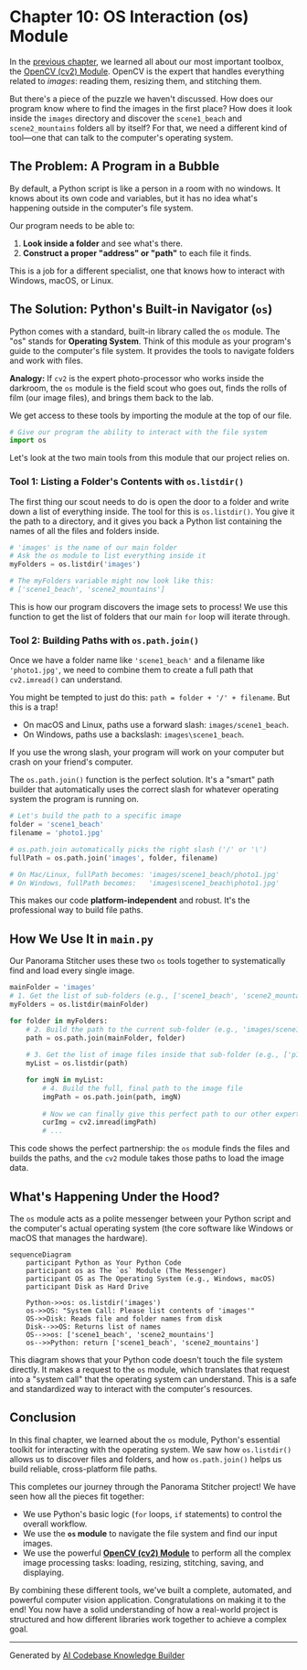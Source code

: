 # Chapter 10: OS Interaction (os) Module

In the [previous chapter](09_opencv__cv2__module.md), we learned all about our most important toolbox, the [OpenCV (cv2) Module](09_opencv__cv2__module.md). OpenCV is the expert that handles everything related to *images*: reading them, resizing them, and stitching them.

But there's a piece of the puzzle we haven't discussed. How does our program know where to find the images in the first place? How does it look inside the `images` directory and discover the `scene1_beach` and `scene2_mountains` folders all by itself? For that, we need a different kind of tool—one that can talk to the computer's operating system.

## The Problem: A Program in a Bubble

By default, a Python script is like a person in a room with no windows. It knows about its own code and variables, but it has no idea what's happening outside in the computer's file system.

Our program needs to be able to:
1.  **Look inside a folder** and see what's there.
2.  **Construct a proper "address" or "path"** to each file it finds.

This is a job for a different specialist, one that knows how to interact with Windows, macOS, or Linux.

## The Solution: Python's Built-in Navigator (`os`)

Python comes with a standard, built-in library called the `os` module. The "os" stands for **Operating System**. Think of this module as your program's guide to the computer's file system. It provides the tools to navigate folders and work with files.

**Analogy:** If `cv2` is the expert photo-processor who works inside the darkroom, the `os` module is the field scout who goes out, finds the rolls of film (our image files), and brings them back to the lab.

We get access to these tools by importing the module at the top of our file.

```python
# Give our program the ability to interact with the file system
import os
```

Let's look at the two main tools from this module that our project relies on.

### Tool 1: Listing a Folder's Contents with `os.listdir()`

The first thing our scout needs to do is open the door to a folder and write down a list of everything inside. The tool for this is `os.listdir()`. You give it the path to a directory, and it gives you back a Python list containing the names of all the files and folders inside.

```python
# 'images' is the name of our main folder
# Ask the os module to list everything inside it
myFolders = os.listdir('images')

# The myFolders variable might now look like this:
# ['scene1_beach', 'scene2_mountains']
```
This is how our program discovers the image sets to process! We use this function to get the list of folders that our main `for` loop will iterate through.

### Tool 2: Building Paths with `os.path.join()`

Once we have a folder name like `'scene1_beach'` and a filename like `'photo1.jpg'`, we need to combine them to create a full path that `cv2.imread()` can understand.

You might be tempted to just do this: `path = folder + '/' + filename`. But this is a trap!
*   On macOS and Linux, paths use a forward slash: `images/scene1_beach`.
*   On Windows, paths use a backslash: `images\scene1_beach`.

If you use the wrong slash, your program will work on your computer but crash on your friend's computer.

The `os.path.join()` function is the perfect solution. It's a "smart" path builder that automatically uses the correct slash for whatever operating system the program is running on.

```python
# Let's build the path to a specific image
folder = 'scene1_beach'
filename = 'photo1.jpg'

# os.path.join automatically picks the right slash ('/' or '\')
fullPath = os.path.join('images', folder, filename)

# On Mac/Linux, fullPath becomes: 'images/scene1_beach/photo1.jpg'
# On Windows, fullPath becomes:   'images\scene1_beach\photo1.jpg'
```
This makes our code **platform-independent** and robust. It's the professional way to build file paths.

## How We Use It in `main.py`

Our Panorama Stitcher uses these two `os` tools together to systematically find and load every single image.

```python
mainFolder = 'images'
# 1. Get the list of sub-folders (e.g., ['scene1_beach', 'scene2_mountains'])
myFolders = os.listdir(mainFolder)

for folder in myFolders:
    # 2. Build the path to the current sub-folder (e.g., 'images/scene1_beach')
    path = os.path.join(mainFolder, folder)
    
    # 3. Get the list of image files inside that sub-folder (e.g., ['p1.jpg', 'p2.jpg'])
    myList = os.listdir(path)

    for imgN in myList:
        # 4. Build the full, final path to the image file
        imgPath = os.path.join(path, imgN)
        
        # Now we can finally give this perfect path to our other expert, cv2
        curImg = cv2.imread(imgPath)
        # ...
```
This code shows the perfect partnership: the `os` module finds the files and builds the paths, and the `cv2` module takes those paths to load the image data.

## What's Happening Under the Hood?

The `os` module acts as a polite messenger between your Python script and the computer's actual operating system (the core software like Windows or macOS that manages the hardware).

```mermaid
sequenceDiagram
    participant Python as Your Python Code
    participant os as The `os` Module (The Messenger)
    participant OS as The Operating System (e.g., Windows, macOS)
    participant Disk as Hard Drive

    Python->>os: os.listdir('images')
    os->>OS: "System Call: Please list contents of 'images'"
    OS->>Disk: Reads file and folder names from disk
    Disk-->>OS: Returns list of names
    OS-->>os: ['scene1_beach', 'scene2_mountains']
    os-->>Python: return ['scene1_beach', 'scene2_mountains']
```

This diagram shows that your Python code doesn't touch the file system directly. It makes a request to the `os` module, which translates that request into a "system call" that the operating system can understand. This is a safe and standardized way to interact with the computer's resources.

## Conclusion

In this final chapter, we learned about the `os` module, Python's essential toolkit for interacting with the operating system. We saw how `os.listdir()` allows us to discover files and folders, and how `os.path.join()` helps us build reliable, cross-platform file paths.

This completes our journey through the Panorama Stitcher project! We have seen how all the pieces fit together:

*   We use Python's basic logic (`for` loops, `if` statements) to control the overall workflow.
*   We use the **`os` module** to navigate the file system and find our input images.
*   We use the powerful **[OpenCV (cv2) Module](09_opencv__cv2__module.md)** to perform all the complex image processing tasks: loading, resizing, stitching, saving, and displaying.

By combining these different tools, we've built a complete, automated, and powerful computer vision application. Congratulations on making it to the end! You now have a solid understanding of how a real-world project is structured and how different libraries work together to achieve a complex goal.

---

Generated by [AI Codebase Knowledge Builder](https://github.com/The-Pocket/Tutorial-Codebase-Knowledge)